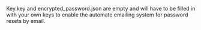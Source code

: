Key.key and encrypted_password.json are empty and will have to be filled in with your own keys to enable the automate emailing system for password resets by email.
